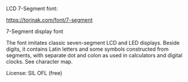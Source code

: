 LCD 7-Segment font:

https://torinak.com/font/7-segment

7-Segment display font

The font imitates classic seven-segment LCD and LED displays. Beside digits, it contains Latin letters and some symbols constructed from segments, with separate dot and colon as used in calculators and digital clocks. See character map.

License: SIL OFL (free)
